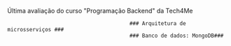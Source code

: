 Última avaliação do curso "Programação Backend" da Tech4Me

                                           ### Arquitetura de microsserviços ###
                                           ### Banco de dados: MongoDB###
